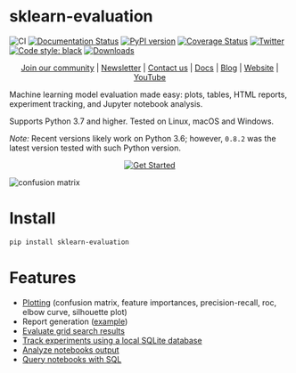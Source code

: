 # sklearn-evaluation

![CI](https://github.com/ploomber/sklearn-evaluation/workflows/CI/badge.svg)
[![Documentation Status](https://readthedocs.org/projects/sklearn-evaluation/badge/?version=latest)](https://sklearn-evaluation.readthedocs.io/en/latest/?badge=latest)
[![PyPI version](https://badge.fury.io/py/sklearn-evaluation.svg)](https://badge.fury.io/py/sklearn-evaluation)
[![Coverage Status](https://coveralls.io/repos/github/ploomber/sklearn-evaluation/badge.svg)](https://coveralls.io/github/ploomber/sklearn-evaluation)
[![Twitter](https://img.shields.io/twitter/follow/edublancas?label=Follow&style=social)](https://twitter.com/intent/user?screen_name=ploomber)
[![Code style: black](https://img.shields.io/badge/code%20style-black-000000.svg)](https://github.com/psf/black)
[![Downloads](https://static.pepy.tech/badge/sklearn-evaluation)](https://pepy.tech/project/sklearn-evaluation)



<p align="center">
  <a href="https://ploomber.io/community">Join our community</a>
  |
  <a href="https://share.hsforms.com/1E7Qa_OpcRPi_MV-segFsaAe6c2g">Newsletter</a>
  |
  <a href="mailto:contact@ploomber.io">Contact us</a>
  |
  <a href="https://sklearn-evaluation.ploomber.io">Docs</a>
  |
  <a href="https://ploomber.io/blog">Blog</a>
  |
  <a href="https://ploomber.io">Website</a>
  |
  <a href="https://www.youtube.com/channel/UCaIS5BMlmeNQE4-Gn0xTDXQ">YouTube</a>
</p>

Machine learning model evaluation made easy: plots, tables, HTML reports, experiment tracking, and Jupyter notebook analysis.

Supports Python 3.7 and higher. Tested on Linux, macOS and Windows.

*Note:* Recent versions likely work on Python 3.6; however, `0.8.2` was the latest version tested with such Python version.

<p align="center">
  <a href="https://sklearn-evaluation.ploomber.io"> <img src="_static/get-started.svg" alt="Get Started"> </a>
</p>

![confusion matrix](examples/cm.png)

# Install  

```bash
pip install sklearn-evaluation
```

# Features

* [Plotting](https://sklearn-evaluation.ploomber.io/en/latest/classification/basic.html) (confusion matrix, feature importances, precision-recall, roc, elbow curve, silhouette plot)
* Report generation ([example](https://htmlpreview.github.io/?https://github.com/ploomber/sklearn-evaluation/blob/master/examples/report.html))
* [Evaluate grid search results](https://sklearn-evaluation.ploomber.io/en/latest/classification/optimization.html)
* [Track experiments using a local SQLite database](https://sklearn-evaluation.ploomber.io/en/latest/comparison/SQLiteTracker.html)
* [Analyze notebooks output](https://sklearn-evaluation.ploomber.io/en/latest/comparison/NotebookCollection.html)
* [Query notebooks with SQL](https://sklearn-evaluation.ploomber.io/en/latest/comparison/nbdb.html)


